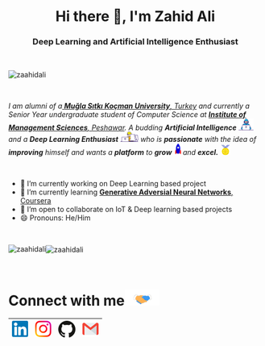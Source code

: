 <h1 align="center">Hi there 👋, I'm Zahid Ali</h1>
<h3 align="center">Deep Learning and Artificial Intelligence Enthusiast</h3>

<br/>
<p align="left">
  <img src="https://komarev.com/ghpvc/?username=zaahidali" alt="zaahidali" />
</p>



<br/>
<p>
  <em>
    I am alumni of a<a href="https://www.mu.edu.tr/en"> <b> Muğla Sıtkı Koçman University</b>, Turkey</a> and currently a Senior Year undergraduate student of Computer Science at <a href="https://www.imsciences.edu.pk/"> <b>Institute of Management Sciences</b>, Peshawar</a>.  
    A budding <b>Artificial Intelligence</b> <img src="https://github.com/zaahidali/zaahidali/blob/main/Assets/Developer.gif" width="30px"> and a <b>Deep Learning Enthusiast</b>&nbsp;<img src="https://github.com/zaahidali/zaahidali/blob/main/Assets/Designer.gif" width="36px">  who is <b>passionate</b>
    with the idea of <b>improving</b> himself and wants a <b>platform</b> to 
    <b>grow</b> <img src="https://github.com/zaahidali/zaahidali/blob/main/Assets/Rocket.gif" width="18px">and 
    <b>excel.</b> <img src="https://github.com/zaahidali/zaahidali/blob/main/Assets/Medal.gif" width="20px">
  </em>  
</p>
<br/>
<ul>
  <li> 🔭 I’m currently working on Deep Learning based project </li>
  <li> 🌱 I’m currently learning <a href="https://www.coursera.org/specializations/generative-adversarial-networks-gans"> <b>Generative Adversial Neural Networks</b>, Coursera</a> </li>
    
  <li> 👯 I’m open to collaborate on IoT & Deep learning based projects </li>
  <li> 😄 Pronouns: He/Him </li>
</ul><br/>

<p>
 <!-- GitHub Statistics!-->
<img align="left" src="https://github-readme-stats.vercel.app/api?username=zaahidali&show_icons=true&count_private=true&show_icons=true&hide=php&bg_color=30,A0A0A0,020104&title_color=fff&text_color=fff" alt="zaahidali"/>
<!-- Most Languages Used Statistics!-->  
  <img align="center" height="195px" src="https://github-readme-stats.vercel.app/api/top-langs/?username=zaahidali&layout=compact&hide=php,smarty&bg_color=30,A0A0A0,020104&title_color=fff&text_color=fff" alt="zaahidali" />
</p>


<br/>

<!-- Handshake Gif-->
# Connect with me<img src="https://github.com/zaahidali/zaahidali/blob/main/Assets/Handshake.gif" height="32px">



| [<img src="https://github.com/zaahidali/zaahidali/blob/main/Assets/Linkedin.svg" alt="Linkedin Logo" width="32">](https://in.linkedin.com/in/zaahidali) | [<img src="https://github.com/zaahidali/zaahidali/blob/main/Assets/Instagram.svg" alt="instagram logo" width="32">](https://www.instagram.com/zaahiiid/)| [<img src="https://github.com/zaahidali/zaahidali/blob/main/Assets/github-icon.svg" alt="Github logo" width="34">](https://github.com/zaahidali) | [<img src="https://github.com/zaahidali/zaahidali/blob/main/Assets/Gmail.svg" alt="Gmail logo" height="32">](mailto:zahid.4317@gmail.com)
|:---:|:---:|:---:|:---:|




